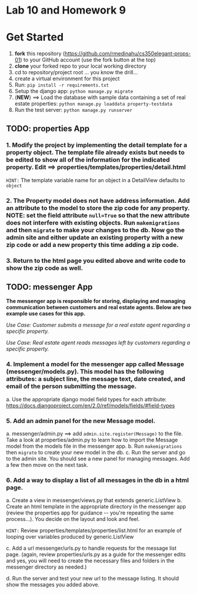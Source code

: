 Lab 10 and Homework 9
====

# Get Started
1. __fork__ this repository (https://github.com/rmedinahu/cs350elegant-props-01) to your GitHub account (use the fork button at the top)
2. __clone__ your forked repo to your local working directory
3. cd to repository/project root
... you know the drill...
4. create a virtual environment for this project
5. Run: `pip install -r requirements.txt`
6. Setup the django app: `python manage.py migrate`
7. (__NEW__) ==> Load the database with sample data containing a set of real estate properties: `python manage.py loaddata property-testdata`
8. Run the test server: `python manage.py runserver`

TODO: properties App
----

### 1. Modify the project by implementing the detail template for a property object. The template file already exists but needs to be edited to show all of the information for the indicated property. Edit ==> properties/templates/properties/detail.html

`HINT:` The template variable name for an object in a DetailView defaults to `object`

### 2. The Property model does not have address information. Add an attribute to the model to store the zip code for any property. NOTE: set the field attribute `null=True` so that the new attribute does not interfere with existing objects. Run `makemigrations` and then `migrate` to make your changes to the db. Now go the admin site and either update an existing property with a new zip code or add a new property this time adding a zip code.

### 3. Return to the html page you edited above and write code to show the zip code as well.

TODO: messenger App
----
__The messenger app is responsible for storing, displaying and managing communication between customers and real estate agents. Below are two example use cases for this app.__

_Use Case: Customer submits a message for a real estate agent regarding a specific property._

_Use Case: Real estate agent reads messages left by customers regarding a specific property._


### 4. Implement a model for the messenger app called __Message__ (messenger/models.py). This model has the following attributes: a subject line, the message text, date created, and email of the person submitting the message. 

a. Use the appropriate django model field types for each attribute: https://docs.djangoproject.com/en/2.0/ref/models/fields/#field-types

### 5. Add an admin panel for the new Message model.

a. messenger/admin.py ==> add `admin.site.register(Message)` to the file. Take a look at properties/admin.py to learn how to import the Message model from the models file in the messenger app.
b. Run `makemigrations` then `migrate` to create your new model in the db.
c. Run the server and go to the admin site. You should see a new panel for managing messages. Add a few then move on the next task.

### 6. Add a way to display a list of all messages in the db in a html page.

a. Create a view in messenger/views.py that extends generic.ListView
b. Create an html template in the appropriate directory in the messenger app (review the properties app for guidance -- you're repeating the same process...). You decide on the layout and look and feel.

`HINT:` Review properties/templates/properties/list.html for an example of looping over variables produced by generic.ListView

c. Add a url messenger/urls.py to handle requests for the message list page. (again, review properties/urls.py as a guide for the messenger edits and yes, you will need to create the necessary files and folders in the messenger directory as needed.)

d. Run the server and test your new url to the message listing. It should show the messages you added above.






